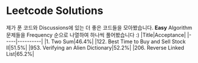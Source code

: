 # Leetcode Solutions

제가 푼 코드와 Discussions에 있는 더 좋은 코드들을 모아봤습니다.
**Easy** Algorithm 문제들을 Frequency 순으로 나열하여 하나씩 풀어봤습니다 :)
|Title|Acceptance|
|-----|----------|
|1. Two Sum|46.4%|
|122. Best Time to Buy and Sell Stock II|51.5%|
|953. Verifying an Alien Dictionary|52.2%|
|206. Reverse Linked List|65.2%|

